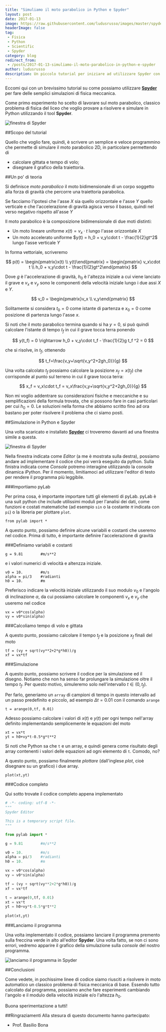 ```yaml
---
title: "Simuliamo il moto parabolico in Python e Spyder"
layout: post
date: 2017-01-13
image: https://raw.githubusercontent.com/ludusrusso/images/master/spyder/parabolico.png
headerImage: false
tag:
 - Fisica
 - Python
 - Scientific
 - Spyder
category: blog
redirect_from:
 - /posts/2017-01-13-simuliamo-il-moto-parabolico-in-python-e-spyder
author: ludusrusso
description: Un piccolo tutorial per iniziare ad utilizzare Spyder con Python
---
```


Eccomi qui con un brevissimo tutorial su come possiamo utilizzare [**Spyder**](http://www.ludusrusso.cc/posts/2017-01-12-spyder-un-altra-alternativa-in-python-a-matlab) per fare delle semplici simulazioni di fisica meccanica.

Come primo esperimento ho scelto di lavorare sul moto parabolico, classico problema di fisica  del liceo che voglio provare a risolvere e simulare in Python utilizzando il tool **Spyder**.


![finestra di Spyder](/assets/imgs/2017-01-13-simuliamo-il-moto-parabolico-in-python-e-spyder.markdown/parabolico.png)

##Scopo del tutorial

Quello che voglio fare, quindi, è scrivere un semplice e veloce programmino che permette di simulare il moto parabolico 2D, in particolare permettendo di

- calcolare gittata e tempo di volo;
- disegnare il grafico della traiettoria.

##Un po' di teoria

Si definisce *moto parabolico* il moto bidimensionale di un corpo soggetto alla forza di gravità che percorre una traiettoria parabolica. 

Se facciamo l'ipotesi che l'asse $X$ sia quello orizzontale e l'asse $Y$ quello verticale e che l'accelerazione di gravità agisca verso il basso, quindi nel verso negativo rispetto all'asse $Y$

Il moto parabolico è la composizione bidimensionale di due moti distinti:

- Un moto lineare uniforme $x(t) = v_x\cdot t$ lungo l'asse orizzontale $X$
- Un moto accelerato uniforme $y(t) = h_0 + v_y\cdot t - \frac{1}{2}gt^2$ lungo l'asse verticale $Y$

In forma vettoriale, scriveremo

$$
p(t) = \begin{pmatrix}x(t) \\ y(t)\end{pmatrix} = \begin{pmatrix} v_x\cdot t \\ h_0 + v_y\cdot t - \frac{1}{2}gt^2\end{pmatrix}
$$

Dove $g$ è l'accelerazione di gravità, $h_0$ è l'altezza iniziale a cui viene lanciato il grave e $v_x$ e $v_y$ sono le componenti della velocità iniziale lungo i due assi $X$ e $Y$.

$$
v_0 = \begin{pmatrix}v_x \\ v_y\end{pmatrix}
$$

Solitamente si considera $t_0=0$ come istante di partenza e $x_0=0$ come posizione di partenza lungo l'asse $x$. 

Si noti che il moto parabolico termina quando si ha $y = 0$, si può quindi calcolare l'istante di tempo $t_f$ in cui il grave tocca terra ponendo 

$$
y(t_f) = 0 \rightarrow h_0 + v_y\cdot t_f - \frac{1}{2}g t_f ^2 = 0
$$

che si risolve, in $t_f$, ottenendo

$$
t_f=\frac{v_y+\sqrt{v_y^2+2gh_0}}{g}
$$

Una volta calcolato $t_f$ possiamo calcolare la posizione $x_f = x(t_f)$ che corrisponde al punto sul terreno in cui il grave tocca terra:

$$
x_f = v_x\cdot t_f = v_x\frac{v_y+\sqrt{v_y^2+2gh_0}}{g}
$$

Non mi voglio addentrare su considerazioni fisiche e meccaniche e su semplificazioni della formula trovata, che si possono fare in casi particolari per cui $h_0=0$. Le soluzioni nella forma che abbiamo scritto fino ad ora bastano per poter risolvere il problema che ci siamo posti.

##Simulazione in Python e Spyder

Una volta scaricato e installato [**Spyder**](https://pythonhosted.org/spyder/installation.html) ci troveremo davanti ad una finestra simile a questa.

![finestra di Spyder](/assets/imgs/2017-01-13-simuliamo-il-moto-parabolico-in-python-e-spyder.markdown/home.png)

Nella finestra indicata come *Editor* (a me è mostrata sulla destra), possiamo andare ad implementare il codice che poi verrà eseguito da python. Sulla finistra indicata come *Console* potremo interagine utilizzando la console dinamica iPython. Per il momento, limitiamoci ad utilizzare l'editor di testo per rendere il programma più leggibile.

###Importiamo pyLab

Per prima cosa, è importante importare tutti gli elementi di pyLab. pyLab è una suit python che include utilissimi moduli per l'analisi dei dati, come funzioni  e costati matematiche (ad esempio `sin` o la costante $\pi$ indicata con `pi`) o la libreria per plottare `plot`.

```
from pylab import *
```

A questo punto, possiamo definire alcune variabili e costanti che useremo nel codice. Prima di tutto, è importante definire l'accelerazione di gravità

###Definiamo variabili e costanti

```
g = 9.81        #m/s**2
```

e i valori numerici di velocità e altenzza iniziale. 

```
v0 = 10.        #m/s
alpha = pi/3    #radianti
h0 = 10.        #m

```

Preferisco indicare la velocità iniziale utilizzando il suo modulo $v_0$ e l'angolo di inclinazione $\alpha$,
da cui possiamo calcolare le componenti $v_x$ e $v_y$ che useremo nel codice

```
vx = v0*cos(alpha)
vy = v0*sin(alpha)
```

###Calcoliamo tempo di volo e gittata

A questo punto, possiamo calcolare il tempo $t_f$ e la posizione $x_f$ finali del moto

```
tf = (vy + sqrt(vy**2+2*g*h0))/g
xf = vx*tf
``` 

###Simulazione

A questo punto, possiamo scrivere il codice per la simulazione ed il disegno. Notiamo che non ha senso far prolungare la simulazione oltre il tempo $t_f$. Per questo motivo, simuleremo solo nell'intervallo $t \in (0, t_f)$.

Per farlo, generiamo un `array` di campioni di tempo in questo intervallo ad un passo predefinito e piccolo, ad esempio $\Delta t = 0.01$ con il comando `arange`

```
t = arange(0,tf, 0.01)
```

Adesso possiamo calcolare i valori di $x(t)$ e $y(t)$ per ogni tempo nell'array definito implementando semplicemente le equazioni del moto

```
xt = vx*t
yt = h0+vy*t-0.5*g*t**2
```

Si noti che Python sa che `t` e un array, e quindi genera come risultato degli array contenenti i valori delle equazioni ad ogni elemento di `t`. Comodo, no?

A questo punto, possiamo finalmente *plottare* (dall'inglese *plot*, cioè disegnare su un grafico) i due array.

```
plot(xt,yt)
```

###Codice completo


Qui sotto trovate il codice completo appena implementato

```python
# -*- coding: utf-8 -*-
"""
Spyder Editor

This is a temporary script file.
"""

from pylab import *

g = 9.81        #m/s**2

v0 = 10.        #m/s
alpha = pi/3    #radianti
h0 = 10.        #m

vx = v0*cos(alpha)
vy = v0*sin(alpha)

tf = (vy + sqrt(vy**2+2*g*h0))/g
xf = vx*tf

t = arange(0,tf, 0.01)
xt = vx*t
yt = h0+vy*t-0.5*g*t**2
    
plot(xt,yt)
```
###Lanciamo il programma

Una volta implementato il codice, possiamo lanciare il programma premento sulla freccina verde in alto all'editor **Spyder**. Una volta fatto, se non ci sono errori, vedremo apparire il grafico della simulazione sulla *console* del nostro programma.

![lanciamo il programma in Spyder](/assets/imgs/2017-01-13-simuliamo-il-moto-parabolico-in-python-e-spyder.markdown/exec.png)

##Conclusioni

Come vedete, in pochissime linee di codice siamo riusciti a risolvere in moto automatico un classico problema di fisica meccanica di base. Essendo tutto calcolato dal programma, possiamo anche fare esperimenti cambiando l'angolo e il modulo della velocità iniziale e/o l'altezza $h_0$.

Buona sperimentazione a tutti!

##Ringraziamenti
Alla stesura di questo documento hanno partecipato:

- Prof. Basilio Bona